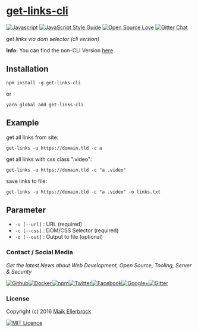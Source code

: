 # [get-links-cli](https://www.npmjs.com/package/get-links-cli)

[![Javascript](https://badges.frapsoft.com/javascript/code/javascript.svg?v=100)](https://github.com/ellerbrock/javascript-badges/) [![JavaScript Style Guide](https://img.shields.io/badge/code%20style-standard-brightgreen.svg)](https://github.com/ellerbrock/javascript-badges/) [![Open Source Love](https://badges.frapsoft.com/os/v1/open-source.svg?v=102)](https://github.com/ellerbrock/open-source-badges/) [![Gitter Chat](https://badges.gitter.im/frapsoft/frapsoft.svg)](https://gitter.im/frapsoft/frapsoft/)

_get links via dom selector (cli version)_

**Info:** You can find the non-CLI Version [here](https://www.npmjs.com/package/get-links)

## Installation

`npm install -g get-links-cli`

or

`yarn global add get-links-cli`

## Example

get all links from site:

`get-links -u https://domain.tld -c a`

get all links with css class ".video":

`get-links -u https://domain.tld -c "a .video"`

save links to file:

`get-links -u https://domain.tld -c "a .video" -o links.txt`


## Parameter

- `-u [--url]` : URL (required)
- `-c [--css]` : DOM/CSS Selector (required)
- `-o [--out]` : Output to file (optional)

### Contact / Social Media

_Get the latest News about Web Development, Open Source, Tooling, Server & Security_

[![Github](https://github.frapsoft.com/social/github.png)](https://github.com/ellerbrock/)[![Docker](https://github.frapsoft.com/social/docker.png)](https://hub.docker.com/u/frapsoft/)[![npm](https://github.frapsoft.com/social/npm.png)](https://www.npmjs.com/~ellerbrock)[![Twitter](https://github.frapsoft.com/social/twitter.png)](https://twitter.com/frapsoft/)[![Facebook](https://github.frapsoft.com/social/facebook.png)](https://www.facebook.com/frapsoft/)[![Google+](https://github.frapsoft.com/social/google-plus.png)](https://plus.google.com/116540931335841862774)[![Gitter](https://github.frapsoft.com/social/gitter.png)](https://gitter.im/frapsoft/frapsoft/)

### License

Copyright (c) 2016 [Maik Ellerbrock](https://github.com/ellerbrock/)

[![MIT Licence](https://badges.frapsoft.com/os/mit/mit-125x28.png?v=102)](https://opensource.org/licenses/mit-license.php)
